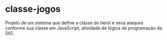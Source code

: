 # classe-jogos
Projeto de um sistema que define a classe do herói e seus ataques conforme sua classe em JavaScript, atividade de lógica de programação da DIO.
